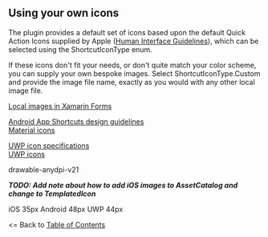 ## Using your own icons


The plugin provides a default set of icons based upon the default Quick Action Icons supplied by Apple ([Human Interface Guidelines](https://developer.apple.com/ios/human-interface-guidelines/icons-and-images/system-icons#home-screen-quick-action-icons)), which can be selected using the ShortcutIconType enum.

If these icons don't fit your needs, or don't quite match your color scheme, you can supply your own bespoke images. Select ShortcutIconType.Custom and provide the image file name, exactly as you would with any other local image file.

[Local images in Xamarin Forms](https://developer.xamarin.com/guides/xamarin-forms/user-interface/images/#Local_Images)

[Android App Shortcuts design guidelines](https://commondatastorage.googleapis.com/androiddevelopers/shareables/design/app-shortcuts-design-guidelines.pdf)  
[Material icons](https://material.io/icons/)  
  
  
[UWP icon specifications](https://docs.microsoft.com/en-us/windows/uwp/design/shell/tiles-and-notifications/app-assets)  
[UWP icons](https://docs.microsoft.com/en-us/windows/uwp/design/style/segoe-ui-symbol-font)  

drawable-anydpi-v21


__*TODO: Add note about how to add iOS images to AssetCatalog and change to TemplatedIcon*__

iOS 35px
Android 48px
UWP 44px


<= Back to [Table of Contents](README.md)